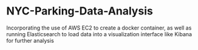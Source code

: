 # NYC-Parking-Data-Analysis
Incorporating the use of AWS EC2 to create a docker container, as well as running Elasticsearch to load data into a visualization interface like Kibana for further analysis
